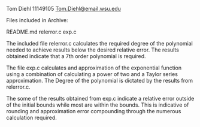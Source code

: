Tom Diehl
11149105
Tom.Diehl@email.wsu.edu

Files included in Archive:

README.md
relerror.c
exp.c

The included file relerror.c calculates the required degree of the polynomial
needed to achieve results below the desired relative error.  The results obtained
indicate that a 7th order polynomial is required.

The file exp.c calculates and approximation of the exponential function using a 
combination of calculating a power of two and a Taylor series approximation.  The 
Degree of the polynomial is dictated by the results from relerror.c.

The some of the results obtained from exp.c indicate a relative error outside of the 
initial bounds while most are within the bounds.  This is indicative of rounding and 
approximation error compounding through the numerous calculation required.  